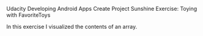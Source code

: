 Udacity
Developing Android Apps
Create Project Sunshine
Exercise: Toying with FavoriteToys

In this exercise I visualized the contents of an array.
